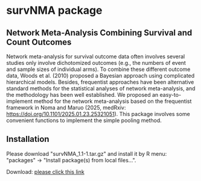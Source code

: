 
# survNMA package


## Network Meta-Analysis Combining Survival and Count Outcomes

Network meta-analysis for survival outcome data often involves several studies only involve dichotomized outcomes (e.g., the numbers of event and sample sizes of individual arms).  To combine these different outcome data, Woods et al. (2010) proposed a Bayesian approach using complicated hierarchical models. Besides, frequentist approaches have been alternative standard methods for the statistical analyses of network meta-analysis, and the methodology has been well established. We proposed an easy-to-implement method for the network meta-analysis based on the frequentist framework in Noma and Maruo (2025, medRxiv: https://doi.org/10.1101/2025.01.23.25321051). This package involves some convenient functions to implement the simple pooling method.



## Installation

Please download "survNMA_1.1-1.tar.gz" and install it by R menu: "packages" -> "Install package(s) from local files...".

Download: [please click this link](https://github.com/nomahi/survNMA/raw/main/survNMA_1.1-1.tar.gz)
